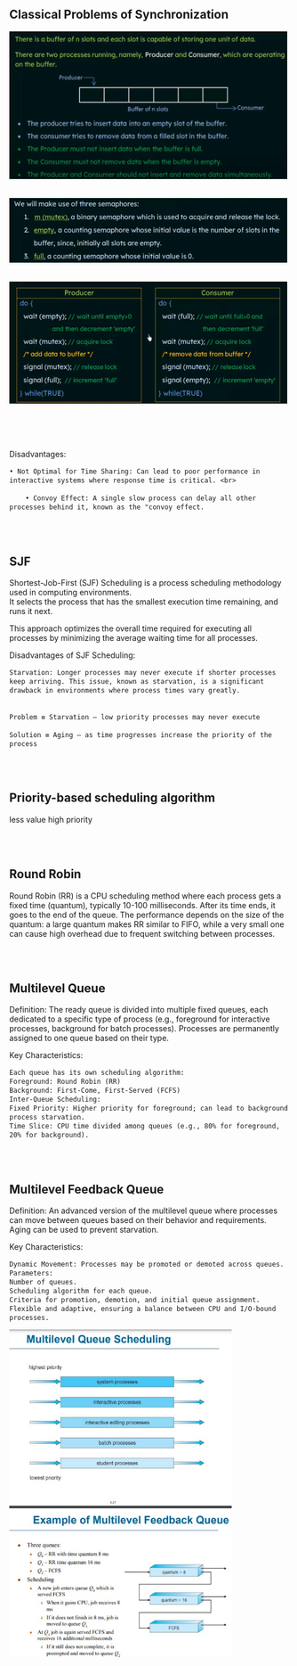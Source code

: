 ## Classical Problems of Synchronization


 <img src="chapters/pics/bounded_buffer.png" alt="Four Components of OS" width="500"> <br> <br>

  <img src="chapters/pics/bounded_buffer2.png" alt="Four Components of OS" width="500"> <br> <br>

  <img src="chapters/pics/bounded_buffer3.png" alt="Four Components of OS" width="500"> <br> <br>

<br><br>



Disadvantages: <br>

	• Not Optimal for Time Sharing: Can lead to poor performance in interactive systems where response time is critical. <br>
 
    	• Convoy Effect: A single slow process can delay all other processes behind it, known as the "convoy effect.


<br><br>


## SJF

Shortest-Job-First (SJF) Scheduling is a process scheduling methodology used in computing environments. <br>
It selects the process that has the smallest execution time remaining, and runs it next. <br>


This approach optimizes the overall time required for executing all processes by minimizing the average waiting time for all processes. <br>

Disadvantages of SJF Scheduling: <br>

	Starvation: Longer processes may never execute if shorter processes keep arriving. This issue, known as starvation, is a significant drawback in environments where process times vary greatly.


	Problem ≡ Starvation – low priority processes may never execute 

	Solution ≡ Aging – as time progresses increase the priority of the process

 <br><br>

## Priority-based scheduling algorithm


less value high priority <br>

 <br><br>
## Round Robin 
Round Robin (RR) is a CPU scheduling method where each process gets a fixed time (quantum), typically 10-100 milliseconds. After its time ends, it goes to the end of the queue. The performance depends on the size of the quantum: a large quantum makes RR similar to FIFO, while a very small one can cause high overhead due to frequent switching between processes.

 <br><br>


## Multilevel Queue

Definition: The ready queue is divided into multiple fixed queues, each dedicated to a specific type of process (e.g., foreground for interactive processes, background for batch processes). Processes are permanently assigned to one queue based on their type. <br>

Key Characteristics: <br>

	Each queue has its own scheduling algorithm:
	Foreground: Round Robin (RR)
	Background: First-Come, First-Served (FCFS)
	Inter-Queue Scheduling:
	Fixed Priority: Higher priority for foreground; can lead to background process starvation.
	Time Slice: CPU time divided among queues (e.g., 80% for foreground, 20% for background).

<br><br>
## Multilevel Feedback Queue
Definition: An advanced version of the multilevel queue where processes can move between queues based on their behavior and requirements. Aging can be used to prevent starvation. <br>

Key Characteristics: <br>

	Dynamic Movement: Processes may be promoted or demoted across queues.
	Parameters:
	Number of queues.
	Scheduling algorithm for each queue.
	Criteria for promotion, demotion, and initial queue assignment.
	Flexible and adaptive, ensuring a balance between CPU and I/O-bound processes.


 <img src="chapters/pics/multilevel.jpg" alt="Four Components of OS" width="400"> <br> <br>

